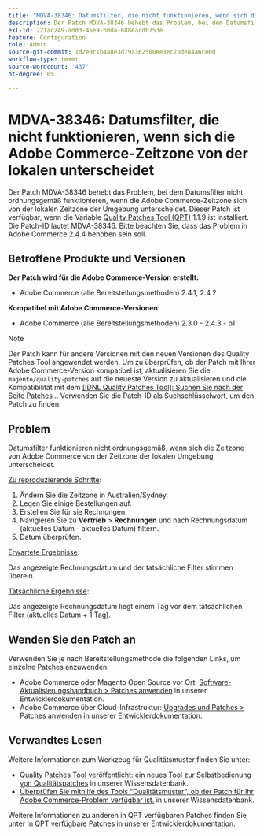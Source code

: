 ```yaml
---
title: "MDVA-38346: Datumsfilter, die nicht funktionieren, wenn sich die Adobe Commerce-Zeitzone von der lokalen unterscheidet"
description: Der Patch MDVA-38346 behebt das Problem, bei dem Datumsfilter nicht ordnungsgemäß funktionieren, wenn die Adobe Commerce-Zeitzone sich von der lokalen Zeitzone der Umgebung unterscheidet. Dieser Patch ist verfügbar, wenn das [Quality Patches Tool (QPT)](/help/announcements/adobe-commerce-announcements/magento-quality-patches-released-new-tool-to-self-serve-quality-patches.md) 1.1.9 installiert ist. Die Patch-ID lautet MDVA-38346. Bitte beachten Sie, dass das Problem in Adobe Commerce 2.4.4 behoben sein soll.
exl-id: 221ac249-add3-46e9-b0da-688eacdb753e
feature: Configuration
role: Admin
source-git-commit: 1d2e0c1b4a8e3d79a362500ee3ec7bde84a6ce0d
workflow-type: tm+mt
source-wordcount: '437'
ht-degree: 0%

---
```


# MDVA-38346: Datumsfilter, die nicht funktionieren, wenn sich die Adobe Commerce-Zeitzone von der lokalen unterscheidet

Der Patch MDVA-38346 behebt das Problem, bei dem Datumsfilter nicht ordnungsgemäß funktionieren, wenn die Adobe Commerce-Zeitzone sich von der lokalen Zeitzone der Umgebung unterscheidet. Dieser Patch ist verfügbar, wenn die Variable [Quality Patches Tool (QPT)](/help/announcements/adobe-commerce-announcements/magento-quality-patches-released-new-tool-to-self-serve-quality-patches.md) 1.1.9 ist installiert. Die Patch-ID lautet MDVA-38346. Bitte beachten Sie, dass das Problem in Adobe Commerce 2.4.4 behoben sein soll.

## Betroffene Produkte und Versionen

**Der Patch wird für die Adobe Commerce-Version erstellt:**

* Adobe Commerce (alle Bereitstellungsmethoden) 2.4.1, 2.4.2

**Kompatibel mit Adobe Commerce-Versionen:**

* Adobe Commerce (alle Bereitstellungsmethoden) 2.3.0 - 2.4.3 - p1

>[!NOTE]
>
>Der Patch kann für andere Versionen mit den neuen Versionen des Quality Patches Tool angewendet werden. Um zu überprüfen, ob der Patch mit Ihrer Adobe Commerce-Version kompatibel ist, aktualisieren Sie die `magento/quality-patches` auf die neueste Version zu aktualisieren und die Kompatibilität mit dem [[!DNL Quality Patches Tool]: Suchen Sie nach der Seite Patches .](https://devdocs.magento.com/quality-patches/tool.html#patch-grid). Verwenden Sie die Patch-ID als Suchschlüsselwort, um den Patch zu finden.

## Problem

Datumsfilter funktionieren nicht ordnungsgemäß, wenn sich die Zeitzone von Adobe Commerce von der Zeitzone der lokalen Umgebung unterscheidet.

<u>Zu reproduzierende Schritte</u>:

1. Ändern Sie die Zeitzone in Australien/Sydney.
1. Legen Sie einige Bestellungen auf.
1. Erstellen Sie für sie Rechnungen.
1. Navigieren Sie zu **Vertrieb** > **Rechnungen** und nach Rechnungsdatum (aktuelles Datum - aktuelles Datum) filtern.
1. Datum überprüfen.

<u>Erwartete Ergebnisse</u>:

Das angezeigte Rechnungsdatum und der tatsächliche Filter stimmen überein.

<u>Tatsächliche Ergebnisse</u>:

Das angezeigte Rechnungsdatum liegt einem Tag vor dem tatsächlichen Filter (aktuelles Datum + 1 Tag).

## Wenden Sie den Patch an

Verwenden Sie je nach Bereitstellungsmethode die folgenden Links, um einzelne Patches anzuwenden:

* Adobe Commerce oder Magento Open Source vor Ort: [Software-Aktualisierungshandbuch > Patches anwenden](https://devdocs.magento.com/guides/v2.4/comp-mgr/patching/mqp.html) in unserer Entwicklerdokumentation.
* Adobe Commerce über Cloud-Infrastruktur: [Upgrades und Patches > Patches anwenden](https://devdocs.magento.com/cloud/project/project-patch.html) in unserer Entwicklerdokumentation.

## Verwandtes Lesen

Weitere Informationen zum Werkzeug für Qualitätsmuster finden Sie unter:

* [Quality Patches Tool veröffentlicht: ein neues Tool zur Selbstbedienung von Qualitätspatches](/help/announcements/adobe-commerce-announcements/magento-quality-patches-released-new-tool-to-self-serve-quality-patches.md) in unserer Wissensdatenbank.
* [Überprüfen Sie mithilfe des Tools &quot;Qualitätsmuster&quot;, ob der Patch für Ihr Adobe Commerce-Problem verfügbar ist.](/help/support-tools/patches-available-in-qpt-tool/check-patch-for-magento-issue-with-magento-quality-patches.md) in unserer Wissensdatenbank.

Weitere Informationen zu anderen in QPT verfügbaren Patches finden Sie unter [In QPT verfügbare Patches](https://devdocs.magento.com/quality-patches/tool.html#patch-grid) in unserer Entwicklerdokumentation.
